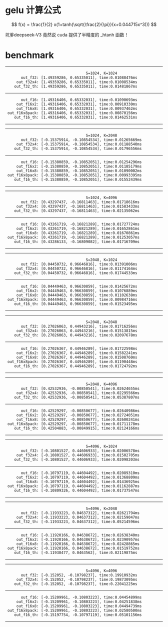 # gelu 计算公式
$$
f(x) = \frac{1}{2} x(1+tanh(\sqrt{\frac{2}{\pi}}(x+0.044715x^3)))
$$

坑爹deepseek-V3 竟然说 cuda 提供了半精度的 _htanh 函数！

# benchmark
-------------------------------------------------------------------------------------
                                        S=1024, K=1024
           out_f32: [1.49359286, 0.65335011], time:0.01088476ms
         out_f32x4: [1.49359286, 0.65335011], time:0.01008534ms
        out_f32_th: [1.49359286, 0.65335011], time:0.01481867ms
-------------------------------------------------------------------------------------
           out_f16: [1.49316406, 0.65332031], time:0.01090693ms
         out_f16x2: [1.49316406, 0.65332031], time:0.00910330ms
         out_f16x8: [1.49316406, 0.65332031], time:0.00937462ms
     out_f16x8pack: [1.49316406, 0.65332031], time:0.00870156ms
        out_f16_th: [1.49316406, 0.65332031], time:0.01462531ms
-------------------------------------------------------------------------------------
-------------------------------------------------------------------------------------
                                        S=1024, K=2048
           out_f32: [-0.15375914, -0.10854534], time:0.01265669ms
         out_f32x4: [-0.15375914, -0.10854534], time:0.01188540ms
        out_f32_th: [-0.15375914, -0.10854534], time:0.01796556ms
-------------------------------------------------------------------------------------
           out_f16: [-0.15380859, -0.10852051], time:0.01254296ms
         out_f16x2: [-0.15380859, -0.10852051], time:0.01185179ms
         out_f16x8: [-0.15380859, -0.10852051], time:0.01090002ms
     out_f16x8pack: [-0.15380859, -0.10852051], time:0.00993395ms
        out_f16_th: [-0.15380859, -0.10852051], time:0.01552439ms
-------------------------------------------------------------------------------------
-------------------------------------------------------------------------------------
                                        S=1024, K=4096
           out_f32: [0.43297437, -0.16811463], time:0.01718616ms
         out_f32x4: [0.43297437, -0.16811463], time:0.01583433ms
        out_f32_th: [0.43297437, -0.16811463], time:0.02135062ms
-------------------------------------------------------------------------------------
           out_f16: [0.43261719, -0.16821289], time:0.01727724ms
         out_f16x2: [0.43261719, -0.16821289], time:0.01652861ms
         out_f16x8: [0.43261719, -0.16821289], time:0.01670861ms
     out_f16x8pack: [0.43261719, -0.16821289], time:0.01253057ms
        out_f16_th: [0.43286133, -0.16809082], time:0.01716709ms
-------------------------------------------------------------------------------------
-------------------------------------------------------------------------------------
                                        S=2048, K=1024
           out_f32: [0.04450732, 0.96646816], time:0.01391006ms
         out_f32x4: [0.04450732, 0.96646816], time:0.01174164ms
        out_f32_th: [0.04450732, 0.96646816], time:0.01744533ms
-------------------------------------------------------------------------------------
           out_f16: [0.04449463, 0.96630859], time:0.01425672ms
         out_f16x2: [0.04449463, 0.96630859], time:0.01076889ms
         out_f16x8: [0.04449463, 0.96630859], time:0.01102638ms
     out_f16x8pack: [0.04449463, 0.96630859], time:0.00984716ms
        out_f16_th: [0.04449463, 0.96630859], time:0.01523495ms
-------------------------------------------------------------------------------------
-------------------------------------------------------------------------------------
                                        S=2048, K=2048
           out_f32: [0.27026063, 0.44943216], time:0.01716256ms
         out_f32x4: [0.27026063, 0.44943216], time:0.01513815ms
        out_f32_th: [0.27026063, 0.44943216], time:0.02097678ms
-------------------------------------------------------------------------------------
           out_f16: [0.27026367, 0.44946289], time:0.01722598ms
         out_f16x2: [0.27026367, 0.44946289], time:0.01582241ms
         out_f16x8: [0.27026367, 0.44946289], time:0.01508760ms
     out_f16x8pack: [0.27026367, 0.44946289], time:0.01190448ms
        out_f16_th: [0.27026367, 0.44946289], time:0.01724792ms
-------------------------------------------------------------------------------------
-------------------------------------------------------------------------------------
                                        S=2048, K=4096
           out_f32: [0.42532936, -0.00850541], time:0.02624655ms
         out_f32x4: [0.42532936, -0.00850541], time:0.02295566ms
        out_f32_th: [0.42532936, -0.00850541], time:0.05387807ms
-------------------------------------------------------------------------------------
           out_f16: [0.42529297, -0.00850677], time:0.02640986ms
         out_f16x2: [0.42529297, -0.00850677], time:0.02724051ms
         out_f16x8: [0.42529297, -0.00850677], time:0.02600241ms
     out_f16x8pack: [0.42529297, -0.00850677], time:0.01711178ms
        out_f16_th: [0.42504883, -0.00849915], time:0.02124166ms
-------------------------------------------------------------------------------------
-------------------------------------------------------------------------------------
                                        S=4096, K=1024
           out_f32: [-0.10801527, 0.44606933], time:0.02006578ms
         out_f32x4: [-0.10801527, 0.44606933], time:0.01502705ms
        out_f32_th: [-0.10801527, 0.44606933], time:0.02098203ms
-------------------------------------------------------------------------------------
           out_f16: [-0.10797119, 0.44604492], time:0.02089310ms
         out_f16x2: [-0.10797119, 0.44604492], time:0.01368809ms
         out_f16x8: [-0.10797119, 0.44604492], time:0.01436925ms
     out_f16x8pack: [-0.10797119, 0.44604492], time:0.01162887ms
        out_f16_th: [-0.10809326, 0.44604492], time:0.01737547ms
-------------------------------------------------------------------------------------
-------------------------------------------------------------------------------------
                                        S=4096, K=2048
           out_f32: [-0.11933223, 0.04637312], time:0.02621794ms
         out_f32x4: [-0.11933223, 0.04637312], time:0.02159047ms
        out_f32_th: [-0.11933223, 0.04637312], time:0.05214596ms
-------------------------------------------------------------------------------------
           out_f16: [-0.11920166, 0.04638672], time:0.02638340ms
         out_f16x2: [-0.11920166, 0.04638672], time:0.02390957ms
         out_f16x8: [-0.11920166, 0.04638672], time:0.02428865ms
     out_f16x8pack: [-0.11920166, 0.04638672], time:0.01519752ms
        out_f16_th: [-0.11938477, 0.0463562], time:0.02119875ms
-------------------------------------------------------------------------------------
-------------------------------------------------------------------------------------
                                        S=4096, K=4096
           out_f32: [-0.152052, -0.10798237], time:0.19910932ms
         out_f32x4: [-0.152052, -0.10798237], time:0.19873095ms
        out_f32_th: [-0.152052, -0.10798237], time:0.22041225ms
-------------------------------------------------------------------------------------
           out_f16: [-0.15209961, -0.10803223], time:0.04454899ms
         out_f16x2: [-0.15209961, -0.10803223], time:0.04251838ms
         out_f16x8: [-0.15209961, -0.10803223], time:0.04494739ms
     out_f16x8pack: [-0.15209961, -0.10803223], time:0.02580500ms
        out_f16_th: [-0.15197754, -0.10797119], time:0.05101156ms
-------------------------------------------------------------------------------------